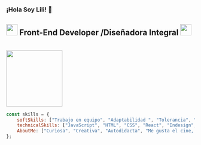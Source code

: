 ### ¡Hola Soy Lili! 👋
<h2> <img src="https://cdn-images-1.medium.com/max/1200/1*mlFkczi1KC2fxq4pfPxWHQ.png" width="30"> 
     Front-End Developer /Diseñadora Integral
    <img src="https://media.giphy.com/media/3oz8xDp5mAEOAZXEPe/giphy.gif" width="30">  
</h2><br>
<img src="https://media.giphy.com/media/JIX9t2j0ZTN9S/giphy.gif" width="150">

```javascript
const skills = {
    softSkills: ["Trabajo en equipo", "Adaptabilidad ", "Tolerancia", "Creatividad"],
    technicalSkills: ["JavaScript", "HTML", "CSS", "React", "Indesign", "Illustrator", "Photoshop", "AfterEffects",],
    AboutMe: ["Curiosa", "Creativa", "Autodidacta", "Me gusta el cine, el arte y los animales"],
};
```

<!--
**ravalidesign/ravalidesign** is a ✨ _special_ ✨ repository because its `README.md` (this file) appears on your GitHub profile.

Here are some ideas to get you started:

- 🔭 I’m currently working on ...
- 🌱 I’m currently learning ...
- 👯 I’m looking to collaborate on ...
- 🤔 I’m looking for help with ...
- 💬 Ask me about ...
- 📫 How to reach me: ...
- 😄 Pronouns: ...
- ⚡ Fun fact: ...
-->
